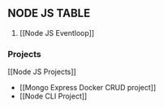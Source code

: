 ## NODE JS TABLE
1. [[Node JS Eventloop]]






### Projects
[[Node JS Projects]]
- [[Mongo Express Docker CRUD project]]
- [[Node CLI Project]]